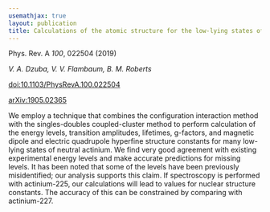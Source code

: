 ```yaml
---
usemathjax: true
layout: publication
title: Calculations of the atomic structure for the low-lying states of actinium
---
```


Phys. Rev. A *100*, 022504 (2019)

_V. A. Dzuba, V. V. Flambaum, B. M. Roberts_

[doi:10.1103/PhysRevA.100.022504](http://dx.doi.org/10.1103/PhysRevA.100.022504)

[arXiv:1905.02365](http://arxiv.org/abs/1905.02365)


We employ a technique that combines the configuration interaction method with the singles-doubles coupled-cluster method to perform calculation of the energy levels, transition amplitudes, lifetimes, g-factors, and magnetic dipole and electric quadrupole hyperfine structure constants for many low-lying states of neutral actinium. We find very good agreement with existing experimental energy levels and make accurate predictions for missing levels. It has been noted that some of the levels have been previously misidentified; our analysis supports this claim. If spectroscopy is performed with actinium-225, our calculations will lead to values for nuclear structure constants. The accuracy of this can be constrained by comparing with actinium-227.

